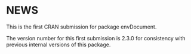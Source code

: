 # NEWS

This is the first CRAN submission for package envDocument.

The version number for this first submission is 2.3.0 for consistency with previous internal versions of this package.
